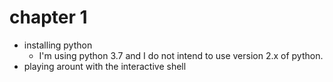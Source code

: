 # chapter 1

- installing python
  - I'm using python 3.7 and I do not intend to use version 2.x of python.
- playing arount with the interactive shell

